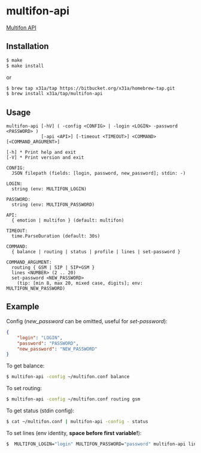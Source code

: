 # multifon-api

[Multifon API](https://multifon.megafon.ru/)

## Installation
```sh
$ make
$ make install
```
or
```sh
$ brew tap x31a/tap https://bitbucket.org/x31a/homebrew-tap.git
$ brew install x31a/tap/multifon-api
```

## Usage
```text
multifon-api [-hV] ( -config <CONFIG> | -login <LOGIN> -password <PASSWORD> )
             [-api <API>] [-timeout <TIMEOUT>] <COMMAND> [<COMMAND_ARGUMENT>]

[-h] * Print help and exit
[-V] * Print version and exit

CONFIG:
  JSON filepath (fields: [login, password, new_password]; stdin: -)

LOGIN:
  string (env: MULTIFON_LOGIN)

PASSWORD:
  string (env: MULTIFON_PASSWORD)

API:
  { emotion | multifon } (default: multifon)

TIMEOUT:
  time.ParseDuration (default: 30s)

COMMAND:
  { balance | routing | status | profile | lines | set-password }

COMMAND_ARGUMENT:
  routing { GSM | SIP | SIP+GSM }
  lines <NUMBER> (2 .. 20)
  set-password <NEW_PASSWORD>
	(tip: [min 8, max 20, mixed case, digits]; env: MULTIFON_NEW_PASSWORD)
```

## Example

Config (*new_password* can be omitted, useful for *set-password*):
```json
{
	"login": "LOGIN",
	"password": "PASSWORD",
	"new_password": "NEW_PASSWORD"
}
```

To get balance:
```sh
$ multifon-api -config ~/multifon.conf balance
```

To set routing:
```sh
$ multifon-api -config ~/multifon.conf routing gsm
```

To get status (stdin config):
```sh
$ cat ~/multifon.conf | multifon-api -config - status
```

To set lines (env identity, **space before first variable!**):
```sh
$  MULTIFON_LOGIN="login" MULTIFON_PASSWORD="password" multifon-api lines 2
```
